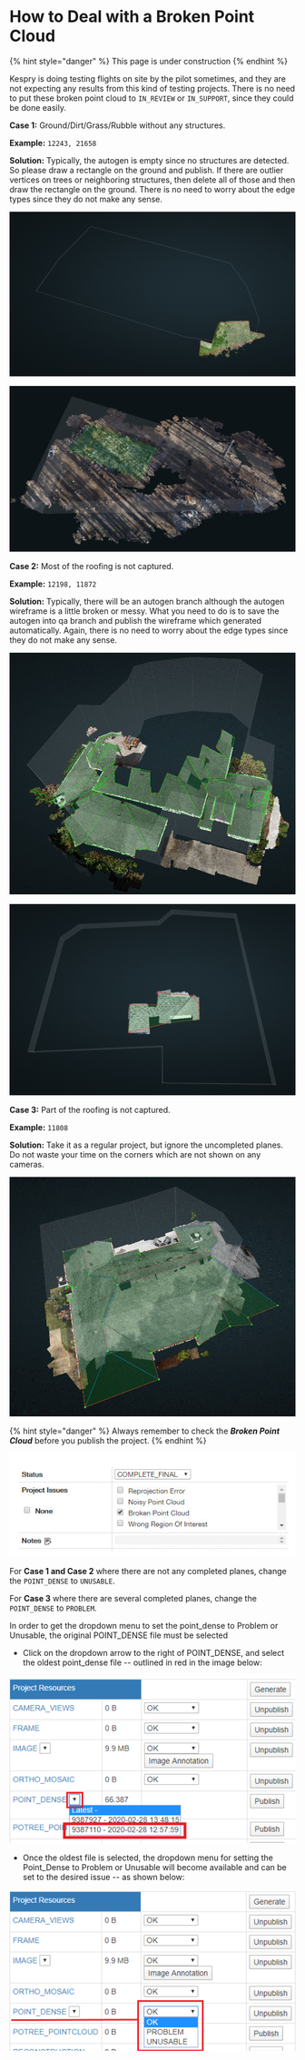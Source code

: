 # How to Deal with a Broken Point Cloud

{% hint style="danger" %}
This page is under construction
{% endhint %}

Kespry is doing testing flights on site by the pilot sometimes, and they are not expecting any results from this kind of testing projects. There is no need to put these broken point cloud to `IN_REVIEW` or `IN_SUPPORT`, since they could be done easily.

**Case 1:** Ground/Dirt/Grass/Rubble without any structures.

**Example:** `12243, 21658`

**Solution:** Typically, the autogen is empty since no structures are detected. So please draw a rectangle on the ground and publish. If there are outlier vertices on trees or neighboring structures, then delete all of those and then draw the rectangle on the ground. There is no need to worry about the edge types since they do not make any sense.

![12243](../.gitbook/assets/12243-ug.gif)

![21658](../.gitbook/assets/burned-structure-example.png)

**Case 2:** Most of the roofing is not captured.

**Example:** `12198, 11872`

**Solution:** Typically, there will be an autogen branch although the autogen wireframe is a little broken or messy. What you need to do is to save the autogen into qa branch and publish the wireframe which generated automatically. Again, there is no need to worry about the edge types since they do not make any sense.

![12198](../.gitbook/assets/11872-ug.gif)

![11872](../.gitbook/assets/12198-ug.gif)

**Case 3:** Part of the roofing is not captured.

**Example:** `11808`

**Solution:** Take it as a regular project, but ignore the uncompleted planes. Do not waste your time on the corners which are not shown on any cameras.

![11808](../.gitbook/assets/11808-ug%20%281%29.gif)

{% hint style="danger" %}
Always remember to check the _**Broken Point Cloud**_ before you publish the project.
{% endhint %}

![](../.gitbook/assets/project-issues-broken-cloud.gif)

For **Case 1 and Case 2** where there are not any completed planes, change the `POINT_DENSE` to `UNUSABLE`.

For **Case 3** where there are several completed planes, change the `POINT_DENSE` to `PROBLEM`.

In order to get the dropdown menu to set the point\_dense to Problem or Unusable, the original POINT\_DENSE file must be selected

* Click on the dropdown arrow to the right of POINT\_DENSE, and select the oldest point\_dense file -- outlined in red in the image below:

![](../.gitbook/assets/point-dense-file.png)

* Once the oldest file is selected, the dropdown menu for setting the Point\_Dense to Problem or Unusable will become available and can be set to the desired issue -- as shown below:

![](../.gitbook/assets/point-dense-dropdown.png)

